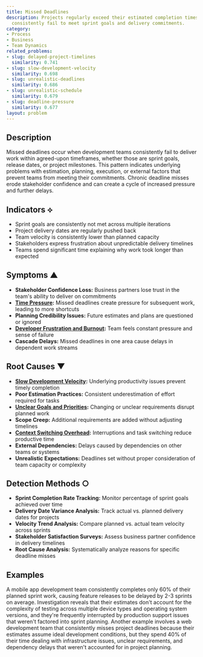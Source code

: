 ```yaml
---
title: Missed Deadlines
description: Projects regularly exceed their estimated completion times and teams
  consistently fail to meet sprint goals and delivery commitments.
category:
- Process
- Business
- Team Dynamics
related_problems:
- slug: delayed-project-timelines
  similarity: 0.741
- slug: slow-development-velocity
  similarity: 0.698
- slug: unrealistic-deadlines
  similarity: 0.686
- slug: unrealistic-schedule
  similarity: 0.679
- slug: deadline-pressure
  similarity: 0.677
layout: problem
---
```


## Description

Missed deadlines occur when development teams consistently fail to deliver work within agreed-upon timeframes, whether those are sprint goals, release dates, or project milestones. This pattern indicates underlying problems with estimation, planning, execution, or external factors that prevent teams from meeting their commitments. Chronic deadline misses erode stakeholder confidence and can create a cycle of increased pressure and further delays.

## Indicators ⟡

- Sprint goals are consistently not met across multiple iterations
- Project delivery dates are regularly pushed back
- Team velocity is consistently lower than planned capacity
- Stakeholders express frustration about unpredictable delivery timelines
- Teams spend significant time explaining why work took longer than expected

## Symptoms ▲

- **Stakeholder Confidence Loss:** Business partners lose trust in the team's ability to deliver on commitments
- **[Time Pressure](time-pressure.md):** Missed deadlines create pressure for subsequent work, leading to more shortcuts
- **Planning Credibility Issues:** Future estimates and plans are questioned or ignored
- **[Developer Frustration and Burnout](developer-frustration-and-burnout.md):** Team feels constant pressure and sense of failure
- **Cascade Delays:** Missed deadlines in one area cause delays in dependent work streams

## Root Causes ▼

- **[Slow Development Velocity](slow-development-velocity.md):** Underlying productivity issues prevent timely completion
- **Poor Estimation Practices:** Consistent underestimation of effort required for tasks
- **[Unclear Goals and Priorities](unclear-goals-and-priorities.md):** Changing or unclear requirements disrupt planned work
- **Scope Creep:** Additional requirements are added without adjusting timelines
- **[Context Switching Overhead](context-switching-overhead.md):** Interruptions and task switching reduce productive time
- **External Dependencies:** Delays caused by dependencies on other teams or systems
- **Unrealistic Expectations:** Deadlines set without proper consideration of team capacity or complexity

## Detection Methods ○

- **Sprint Completion Rate Tracking:** Monitor percentage of sprint goals achieved over time
- **Delivery Date Variance Analysis:** Track actual vs. planned delivery dates for projects
- **Velocity Trend Analysis:** Compare planned vs. actual team velocity across sprints
- **Stakeholder Satisfaction Surveys:** Assess business partner confidence in delivery timelines
- **Root Cause Analysis:** Systematically analyze reasons for specific deadline misses

## Examples

A mobile app development team consistently completes only 60% of their planned sprint work, causing feature releases to be delayed by 2-3 sprints on average. Investigation reveals that their estimates don't account for the complexity of testing across multiple device types and operating system versions, and they're frequently interrupted by production support issues that weren't factored into sprint planning. Another example involves a web development team that consistently misses project deadlines because their estimates assume ideal development conditions, but they spend 40% of their time dealing with infrastructure issues, unclear requirements, and dependency delays that weren't accounted for in project planning.